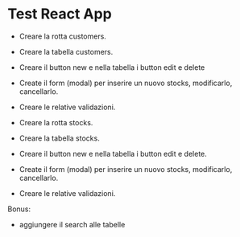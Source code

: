 # Test React App

- Creare la rotta customers.
- Creare la tabella customers.
- Creare il button new e nella tabella i button edit e delete
- Create il form (modal) per inserire un nuovo stocks, modificarlo, cancellarlo.
- Creare le relative validazioni.

- Creare la rotta stocks.
- Creare la tabella stocks.
- Creare il button new e nella tabella i button edit e delete.
- Create il form (modal) per inserire un nuovo stocks, modificarlo, cancellarlo.
- Creare le relative validazioni.


Bonus:

- aggiungere il search alle tabelle





